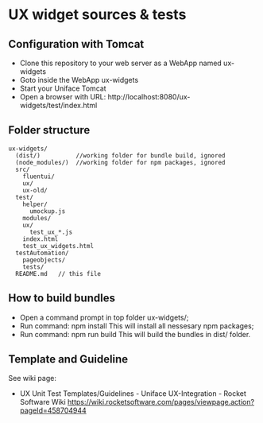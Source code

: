 # UX widget sources & tests

## Configuration with Tomcat

- Clone this repository to your web server as a WebApp named ux-widgets
- Goto inside the WebApp ux-widgets
- Start your Uniface Tomcat
- Open a browser with URL: http://localhost:8080/ux-widgets/test/index.html

## Folder structure

```
ux-widgets/
  (dist/)          //working folder for bundle build, ignored
  (node_modules/)  //working folder for npm packages, ignored
  src/
    fluentui/
    ux/
    ux-old/   
  test/
    helper/
      umockup.js
    modules/
    ux/
      test_ux_*.js
    index.html
    test_ux_widgets.html
  testAutomation/
    pageobjects/
    tests/
  README.md   // this file
```

## How to build bundles

- Open a command prompt in top folder ux-widgets/;
- Run command: npm install
  This will install all nessesary npm packages;
- Run command: npm run build
  This will build the bundles in dist/ folder.
  
## Template and Guideline

See wiki page:
- UX Unit Test Templates/Guidelines - Uniface UX-Integration - Rocket Software Wiki
  https://wiki.rocketsoftware.com/pages/viewpage.action?pageId=458704944